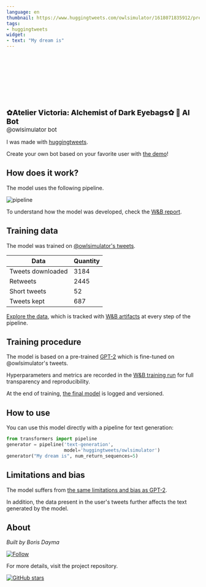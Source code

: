 ```yaml
---
language: en
thumbnail: https://www.huggingtweets.com/owlsimulator/1618071835912/predictions.png
tags:
- huggingtweets
widget:
- text: "My dream is"
---
```


<div>
<div style="width: 132px; height:132px; border-radius: 50%; background-size: cover; background-image: url('https://pbs.twimg.com/profile_images/1344571440704548864/oDFUNN1t_400x400.jpg')">
</div>
<div style="margin-top: 8px; font-size: 19px; font-weight: 800">✿Atelier Victoria: Alchemist of Dark Eyebags✿ 🤖 AI Bot </div>
<div style="font-size: 15px">@owlsimulator bot</div>
</div>

I was made with [huggingtweets](https://github.com/borisdayma/huggingtweets).

Create your own bot based on your favorite user with [the demo](https://colab.research.google.com/github/borisdayma/huggingtweets/blob/master/huggingtweets-demo.ipynb)!

## How does it work?

The model uses the following pipeline.

![pipeline](https://github.com/borisdayma/huggingtweets/blob/master/img/pipeline.png?raw=true)

To understand how the model was developed, check the [W&B report](https://wandb.ai/wandb/huggingtweets/reports/HuggingTweets-Train-a-Model-to-Generate-Tweets--VmlldzoxMTY5MjI).

## Training data

The model was trained on [@owlsimulator's tweets](https://twitter.com/owlsimulator).

| Data | Quantity |
| --- | --- |
| Tweets downloaded | 3184 |
| Retweets | 2445 |
| Short tweets | 52 |
| Tweets kept | 687 |

[Explore the data](https://wandb.ai/wandb/huggingtweets/runs/tpdnekp3/artifacts), which is tracked with [W&B artifacts](https://docs.wandb.com/artifacts) at every step of the pipeline.

## Training procedure

The model is based on a pre-trained [GPT-2](https://huggingface.co/gpt2) which is fine-tuned on @owlsimulator's tweets.

Hyperparameters and metrics are recorded in the [W&B training run](https://wandb.ai/wandb/huggingtweets/runs/3ekgy332) for full transparency and reproducibility.

At the end of training, [the final model](https://wandb.ai/wandb/huggingtweets/runs/3ekgy332/artifacts) is logged and versioned.

## How to use

You can use this model directly with a pipeline for text generation:

```python
from transformers import pipeline
generator = pipeline('text-generation',
                     model='huggingtweets/owlsimulator')
generator("My dream is", num_return_sequences=5)
```

## Limitations and bias

The model suffers from [the same limitations and bias as GPT-2](https://huggingface.co/gpt2#limitations-and-bias).

In addition, the data present in the user's tweets further affects the text generated by the model.

## About

*Built by Boris Dayma*

[![Follow](https://img.shields.io/twitter/follow/borisdayma?style=social)](https://twitter.com/intent/follow?screen_name=borisdayma)

For more details, visit the project repository.

[![GitHub stars](https://img.shields.io/github/stars/borisdayma/huggingtweets?style=social)](https://github.com/borisdayma/huggingtweets)
